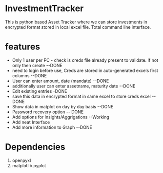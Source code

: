 # InvestmentTracker

This is python based Asset Tracker where we can store investments in encrypted format stored in local excel file. Total command line interface.

# features
- Only 1 user per PC - check is creds file already present to validate. If not only then create  --DONE
- need to login before use, Creds are stored in auto-generated excels first columns --DONE
- User can enter amount, date (mandate) --DONE
- additionally user can enter assetname, maturity date --DONE
- Edit existing entries -DONE
- save this data in encrypted format in same excel to store creds excel --DONE
- Show data in matplot on day by day basis --DONE
- Password recovery option -- DONE
- Add options for Insights/Aggrigations --Working
- Add neat Interface
- Add more information to Graph --DONE

# Dependencies
1. openpyxl
2. matplotlib.pyplot

